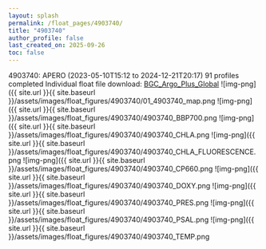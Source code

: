```yaml
---
layout: splash
permalink: /float_pages/4903740/
title: "4903740"
author_profile: false
last_created_on: 2025-09-26
toc: false
---
```

 
4903740: APERO (2023-05-10T15:12 to 2024-12-21T20:17)
91 profiles completed
Individual float file download: [BGC_Argo_Plus_Global](https://ftp.soest.hawaii.edu/bgc_argo_plus/Individual_Floats/outliers_removed/4903740_Sprof_processed.nc)
![img-png]({{ site.url }}{{ site.baseurl }}/assets/images/float_figures/4903740/01_4903740_map.png
![img-png]({{ site.url }}{{ site.baseurl }}/assets/images/float_figures/4903740/4903740_BBP700.png
![img-png]({{ site.url }}{{ site.baseurl }}/assets/images/float_figures/4903740/4903740_CHLA.png
![img-png]({{ site.url }}{{ site.baseurl }}/assets/images/float_figures/4903740/4903740_CHLA_FLUORESCENCE.png
![img-png]({{ site.url }}{{ site.baseurl }}/assets/images/float_figures/4903740/4903740_CP660.png
![img-png]({{ site.url }}{{ site.baseurl }}/assets/images/float_figures/4903740/4903740_DOXY.png
![img-png]({{ site.url }}{{ site.baseurl }}/assets/images/float_figures/4903740/4903740_PRES.png
![img-png]({{ site.url }}{{ site.baseurl }}/assets/images/float_figures/4903740/4903740_PSAL.png
![img-png]({{ site.url }}{{ site.baseurl }}/assets/images/float_figures/4903740/4903740_TEMP.png
